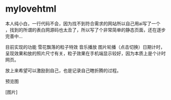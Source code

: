 # mylovehtml
本人纯小白，一行代码不会，因为找不到符合需求的网站所以自己用ai写了一个 ，找到的所谓的表白网源码也太丑了，所以写了个非常简单的静态页面，还在逐步完善中...


目前实现的功能 雪花飘落的粒子特效 音乐播放 图片轮播（点击切换）日期计时，呈现效果和放的照片尺寸有关，粒子效果在手机端显示较好，因为本质上是个计时网页。


放上来希望可以激励到自己，也是记录自己瞎折腾的过程。

预览图


[图片]
